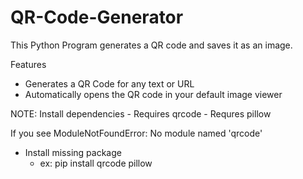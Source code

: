 # QR-Code-Generator
This Python Program generates a QR code and saves it as an image.

Features
- Generates a QR Code for any text or URL
- Automatically opens the QR code in your default image viewer


NOTE:
Install dependencies
    - Requires qrcode
    - Requres pillow
    
If you see ModuleNotFoundError: No module named 'qrcode'
- Install missing package
    - ex: pip install qrcode pillow
